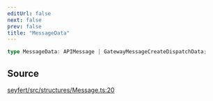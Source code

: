 ```yaml
---
editUrl: false
next: false
prev: false
title: "MessageData"
---
```


```ts
type MessageData: APIMessage | GatewayMessageCreateDispatchData;
```

## Source

[seyfert/src/structures/Message.ts:20](https://github.com/potoland/potocuit/blob/c4fb0c1/src/structures/Message.ts#L20)
